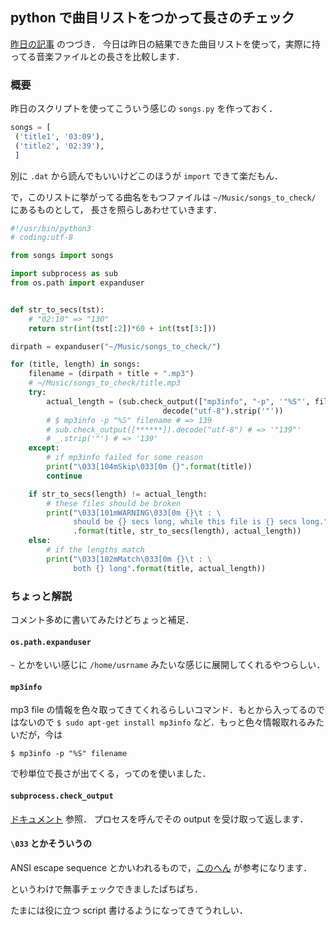 python で曲目リストをつかって長さのチェック
------------------------------------------

[昨日の記事](./20Nov2013.piapro-songlist.py) のつづき．
今日は昨日の結果できた曲目リストを使って，実際に持ってる音楽ファイルとの長さを比較します．

### 概要

昨日のスクリプトを使ってこういう感じの `songs.py` を作っておく．

```python
songs = [
 ('title1', '03:09'),
 ('title2', '02:39'),
 ]
```

別に `.dat` から読んでもいいけどこのほうが `import` できて楽だもん．

で，このリストに挙がってる曲名をもつファイルは `~/Music/songs_to_check/` にあるものとして，
長さを照らしあわせていきます．

```python
#!/usr/bin/python3
# coding:utf-8

from songs import songs

import subprocess as sub
from os.path import expanduser


def str_to_secs(tst):
    # "02:10" => "130"
    return str(int(tst[:2])*60 + int(tst[3:]))

dirpath = expanduser("~/Music/songs_to_check/")

for (title, length) in songs:
    filename = (dirpath + title + ".mp3")
    # ~/Music/songs_to_check/title.mp3
    try:
        actual_length = (sub.check_output(["mp3info", "-p", '"%S"', filename]).
                                  decode("utf-8").strip('"'))
        # $ mp3info -p "%S" filename # => 139
        # sub.check_output([******]).decode("utf-8") # => '"139"'
        # _.strip('"') # => '139'
    except:
        # if mp3info failed for some reason
        print("\033[104mSkip\033[0m {}".format(title))
        continue

    if str_to_secs(length) != actual_length:
        # these files should be broken
        print("\033[101mWARNING\033[0m {}\t : \
              should be {} secs long, while this file is {} secs long."
              .format(title, str_to_secs(length), actual_length))
    else:
        # if the lengths match
        print("\033[102mMatch\033[0m {}\t : \
              both {} long".format(title, actual_length))
```

### ちょっと解説

コメント多めに書いてみたけどちょっと補足．

#### `os.path.expanduser`

`~` とかをいい感じに `/home/usrname` みたいな感じに展開してくれるやつらしい．

#### `mp3info`

mp3 file の情報を色々取ってきてくれるらしいコマンド．もとから入ってるのではないので
 `$ sudo apt-get install mp3info` など．もっと色々情報取れるみたいだが，今は

```
$ mp3info -p "%S" filename
```

で秒単位で長さが出てくる，ってのを使いました．

#### `subprocess.check_output`
[ドキュメント](http://docs.python.org/3.3/library/subprocess.html#subprocess.check_output) 参照．
プロセスを呼んでその output を受け取って返します．

#### `\033` とかそういうの
ANSI escape sequence とかいわれるもので，[このへん](http://misc.flogisoft.com/bash/tip_colors_and_formatting) が参考になります．

というわけで無事チェックできましたぱちぱち．

たまには役に立つ script 書けるようになってきてうれしい．
